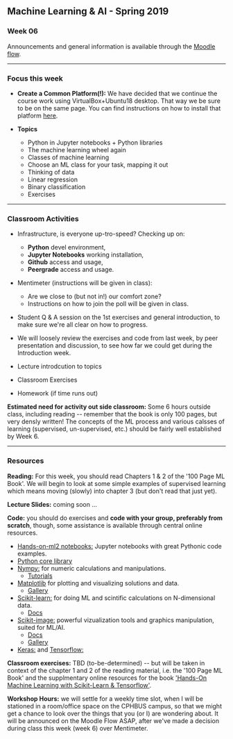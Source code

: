 ## Machine Learning & AI - Spring 2019

### Week 06

Announcements and general information is available through the [Moodle flow](https://cphbusiness.mrooms.net/enrol/index.php?id=3151). 

----------------

### Focus this week

- **Create a Common Platform(!):** We have decided that we continue the course work using VirtualBox+Ubuntu18 desktop. That way we be sure to be on the same page. You can find instructions on how to install that platform [here](https://github.com/datsoftlyngby/soft2019spring-ai/blob/master/Notes/Instructs_MLAI_VB_Ubuntu18.txt). 

- **Topics** 
  - Python in Jupyter notebooks + Python libraries
  - The machine learning wheel again
  - Classes of machine learning
  - Choose an ML class for your task, mapping it out
  - Thinking of data
  - Linear regression 
  - Binary classification
  - Exercises

-----------------

### Classroom Activities 

- Infrastructure, is everyone up-tro-speed? Checking up on:
  * **Python** devel environment,
  * **Jupyter Notebooks** working installation,
  * **Github** access and usage,
  * **Peergrade** access and usage.
 
- Mentimeter (instructions will be given in class):
  - Are we close to (but not in!) our comfort zone? 
  - Instructions on how to join the poll will be given in class.

- Student Q & A session on the 1st exercises and general introduction, to make sure we're all clear on how to progress.
- We will loosely review the exercises and code from last week, by peer presentation and discussion, to see how far we could get during the Introduction week.
- Lecture introdcution to topics
- Classroom Exercises
- Homework (if time runs out)

**Estimated need for activity out side classroom:** Some 6 hours outside class, including reading -- remember that the book is only 100 pages, but very densly written! The concepts of the ML process and various calsses of learning (supervised, un-supervised, etc.) should be fairly well established by Week 6.

-----------------
### Resources

**Reading:** For this week, you should read Chapters 1 & 2 of the '100 Page ML Book'. We will begin to look at some simple examples of supervised learning which means moving (slowly) into chapter 3 (but don't read that just yet).

**Lecture Slides:** coming soon ...

**Code:** you should do exercises and **code with your group, preferably from scratch**, though, some assistance is available through central online resources.

- [Hands-on-ml2 notebooks:](https://github.com/ageron/handson-ml2) Jupyter notebooks with great Pythonic code examples.
- [Python core library](https://docs.python.org/3/)
- [Nympy:](https://www.numpy.org/devdocs/reference/) for numeric calculations and manipulations.
  - [Tutorials](https://docs.scipy.org/doc/numpy/user/quickstart.html)
- [Matplotlib](https://matplotlib.org/users/index.html) for plotting and visualizing solutions and data.
  - [Gallery](https://matplotlib.org/gallery/index.html)
- [Scikit-learn:](https://scikit-learn.org/stable/) for doing ML and scintific calculations on N-dimensional data.
  - [Docs](https://scikit-learn.org/stable/documentation.html)
- [Scikit-image:](https://scikit-image.org) powerful vizualization tools and graphics manipulation, suited for ML/AI. 
  - [Docs](http://scikit-image.org/docs/stable/)
  - [Gallery](http://scikit-image.org/docs/stable/auto_examples/index.html)
- [Keras:](https://keras.io) and [Tensorflow:](https://www.tensorflow.org)

**Classroom exercises:** TBD (to-be-determined) -- but will be taken in context of the chapter 1 and 2 of the reading material, i.e. the '100 Page ML Book' and the supplmentary online resources for the book ['Hands-On Machine Learning with Scikit-Learn & Tensorflow'](https://github.com/ageron/handson-ml2).

**Workshop Hours:** we will settle for a weekly time slot, when I will be stationed in a room/office space on the CPHBUS campus, so that we might get a chance to look over the things that you (or I) are wondering about. It will be announced on the Moodle Flow ASAP, after we've made a decision during class this week (week 6) over Mentimeter.
